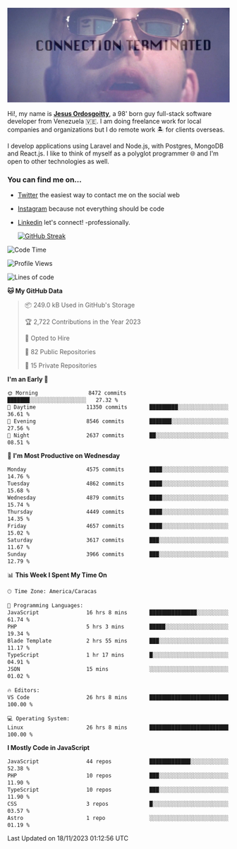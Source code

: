 ![hackers movie reference](./disconnected.jpg)

Hi!, my name is [**Jesus Ordosgoitty**](https://jodaz.dev), a 98' born guy full-stack software developer from Venezuela 🇻🇪. I am doing freelance work for local companies and organizations but I do remote work 🏝️ for clients overseas. 

I develop applications using Laravel and Node.js, with Postgres, MongoDB and React.js. I like to think of myself as a polyglot programmer 🌐 and I'm open to other technologies as well.

### You can find me on...

- [Twitter](https://twitter.com/jodaz_) the easiest way to contact me on the social web
- [Instagram](https://instagram.com/jodaz_) because not everything should be code
- [Linkedin](https://linkedin.com/in/jodaz) let's connect! -professionally.


    [![GitHub Streak](https://streak-stats.demolab.com?user=jodaz&theme=tokyonight)](https://git.io/streak-stats)

<!--START_SECTION:waka-->
![Code Time](http://img.shields.io/badge/Code%20Time-4%2C375%20hrs%2036%20mins-blue)

![Profile Views](http://img.shields.io/badge/Profile%20Views-0-blue)

![Lines of code](https://img.shields.io/badge/From%20Hello%20World%20I%27ve%20Written-104.1%20million%20lines%20of%20code-blue)

**🐱 My GitHub Data** 

> 📦 249.0 kB Used in GitHub's Storage 
 > 
> 🏆 2,722 Contributions in the Year 2023
 > 
> 💼 Opted to Hire
 > 
> 📜 82 Public Repositories 
 > 
> 🔑 15 Private Repositories 
 > 
**I'm an Early 🐤** 

```text
🌞 Morning                8472 commits        ███████░░░░░░░░░░░░░░░░░░   27.32 % 
🌆 Daytime                11350 commits       █████████░░░░░░░░░░░░░░░░   36.61 % 
🌃 Evening                8546 commits        ███████░░░░░░░░░░░░░░░░░░   27.56 % 
🌙 Night                  2637 commits        ██░░░░░░░░░░░░░░░░░░░░░░░   08.51 % 
```
📅 **I'm Most Productive on Wednesday** 

```text
Monday                   4575 commits        ████░░░░░░░░░░░░░░░░░░░░░   14.76 % 
Tuesday                  4862 commits        ████░░░░░░░░░░░░░░░░░░░░░   15.68 % 
Wednesday                4879 commits        ████░░░░░░░░░░░░░░░░░░░░░   15.74 % 
Thursday                 4449 commits        ████░░░░░░░░░░░░░░░░░░░░░   14.35 % 
Friday                   4657 commits        ████░░░░░░░░░░░░░░░░░░░░░   15.02 % 
Saturday                 3617 commits        ███░░░░░░░░░░░░░░░░░░░░░░   11.67 % 
Sunday                   3966 commits        ███░░░░░░░░░░░░░░░░░░░░░░   12.79 % 
```


📊 **This Week I Spent My Time On** 

```text
🕑︎ Time Zone: America/Caracas

💬 Programming Languages: 
JavaScript               16 hrs 8 mins       ███████████████░░░░░░░░░░   61.74 % 
PHP                      5 hrs 3 mins        █████░░░░░░░░░░░░░░░░░░░░   19.34 % 
Blade Template           2 hrs 55 mins       ███░░░░░░░░░░░░░░░░░░░░░░   11.17 % 
TypeScript               1 hr 17 mins        █░░░░░░░░░░░░░░░░░░░░░░░░   04.91 % 
JSON                     15 mins             ░░░░░░░░░░░░░░░░░░░░░░░░░   01.02 % 

🔥 Editors: 
VS Code                  26 hrs 8 mins       █████████████████████████   100.00 % 

💻 Operating System: 
Linux                    26 hrs 8 mins       █████████████████████████   100.00 % 
```

**I Mostly Code in JavaScript** 

```text
JavaScript               44 repos            █████████████░░░░░░░░░░░░   52.38 % 
PHP                      10 repos            ███░░░░░░░░░░░░░░░░░░░░░░   11.90 % 
TypeScript               10 repos            ███░░░░░░░░░░░░░░░░░░░░░░   11.90 % 
CSS                      3 repos             █░░░░░░░░░░░░░░░░░░░░░░░░   03.57 % 
Astro                    1 repo              ░░░░░░░░░░░░░░░░░░░░░░░░░   01.19 % 
```




 Last Updated on 18/11/2023 01:12:56 UTC
<!--END_SECTION:waka-->
